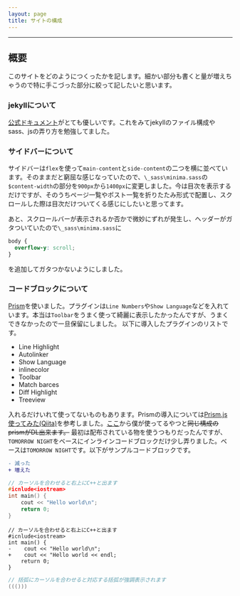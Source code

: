 ```yaml
---
layout: page
title: サイトの構成
---
```


---

## 概要
このサイトをどのようにつくったかを記します。細かい部分も書くと量が増えちゃうので特に手こづった部分に絞って記したいと思います。

### jekyllについて
[公式ドキュメント](http://jekyllrb-ja.github.io/)がとても優しいです。これをみてjekyllのファイル構成やsass、jsの弄り方を勉強してました。

### サイドバーについて
サイドバーは`flex`を使って`main-content`と`side-content`の二つを横に並べています。そのままだと窮屈な感じなっていたので、`\_sass\minima.sass`の`$content-width`の部分を`900px`から`1400px`に変更しました。今は目次を表示するだけですが、そのうちページ一覧やポスト一覧を折りたたみ形式で配置し、スクロールした際は目次だけついてくる感じにしたいと思ってます。

あと、スクロールバーが表示されるか否かで微妙にずれが発生し、ヘッダーがガタついていたので`\_sass\minima.sass`に
```css
body {
  overflow-y: scroll;
}
```
を追加してガタつかないようにしました。

### コードブロックについて
[Prism](https://prismjs.com/download.html#themes=prism&languages=markup+css+clike+javascript)を使いました。プラグインは`Line Numbers`や`Show Language`などを入れています。本当は`Toolbar`をうまく使って綺麗に表示したかったんですが、うまくできなかったので一旦保留にしました。
以下に導入したプラグインのリストです。
- Line Highlight
- Autolinker
- Show Language
- inlinecolor
- Toolbar
- Match barces
- Diff Highlight
- Treeview

入れるだけいれて使ってないものもあります。Prismの導入については[Prism.js 使ってみた(Qiita)](https://qiita.com/taqumo/items/825c862517ba9d8567a1)を参考しました。[ここ](https://prismjs.com/download.html#themes=prism-tomorrow&languages=markup+css+clike+javascript+bash+bison+brainfuck+c+cpp+css-extras+diff+git+java+json+json5+latex+nginx+ocaml+perl+prolog+python+ruby+yaml&plugins=line-highlight+line-numbers+autolinker+show-language+inline-color+toolbar+match-braces+diff-highlight+treeview)から僕が使ってるやつと~~同じ構成のprismがDL出来ます。~~ 最初は配布されている物を使うつもりだったんですが、`TOMORROW NIGHT`をベースにインラインコードブロックだけ少し弄りました。ベースは`TOMORROW NIGHT`です。以下がサンプルコードブロックです。

```diff
- 減った
+ 増えた
```
```cpp
// カーソルを合わせると右上にC++と出ます
#icnlude<iostream>
int main() {
    cout << "Hello world\n";
    return 0;
}
```
```diff-cpp
// カーソルを合わせると右上にC++と出ます
#icnlude<iostream>
int main() {
-    cout << "Hello world\n";
+    cout << "Hello world << endl;
    return 0;
}
```

```cpp
// 括弧にカーソルを合わせると対応する括弧が強調表示されます
((()))
```